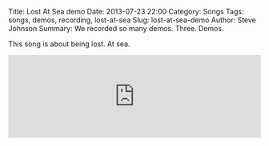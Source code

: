 Title: Lost At Sea demo
Date: 2013-07-23 22:00
Category: Songs
Tags: songs, demos, recording, lost-at-sea
Slug: lost-at-sea-demo
Author: Steve Johnson
Summary: We recorded so many demos. Three. Demos.

This song is about being lost. At sea.

<iframe width="100%" height="166" scrolling="no" frameborder="no" src="https://w.soundcloud.com/player/?url=http%3A%2F%2Fapi.soundcloud.com%2Ftracks%2F93424811"></iframe>
